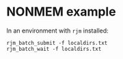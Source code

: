 # NONMEM example

In an environment with `rjm` installed:

```
rjm_batch_submit -f localdirs.txt
rjm_batch_wait -f localdirs.txt
```
